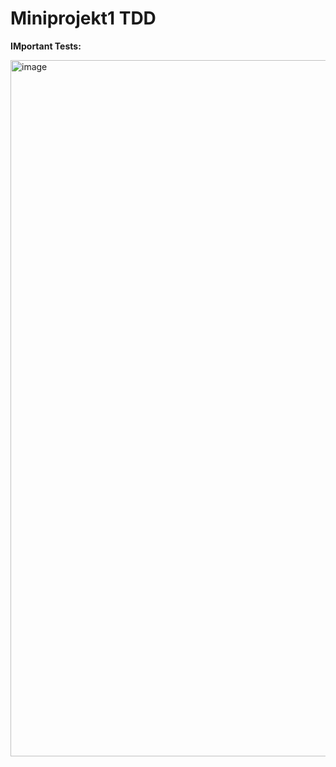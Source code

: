 <h1>Miniprojekt1 TDD</h1>


<p>
<b>IMportant Tests:</b>

  
</p>





















<img width="1114" alt="image" src="https://github.com/Elfving2/-JAVA22-TDD-Miniprojekt1-sebastian-elfving/assets/112498823/34229915-816d-49c7-8eb3-9e2b656eb7ce">
